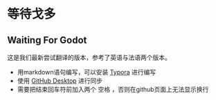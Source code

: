 # 等待戈多
## Waiting For Godot

这是我们最新尝试翻译的版本，参考了英语与法语两个版本。

* 用markdown语句编写，可以安装 [Typora](https://typora.io/) 进行编写
* 使用 [GitHub Desktop](https://desktop.github.com/) 进行同步
* 需要把结束回车符前加入两个 空格 ，否则在github页面上无法显示换行

